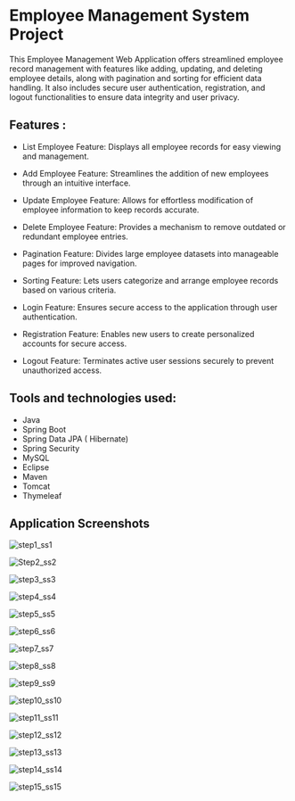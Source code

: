 # Employee Management System Project
<p>This Employee Management Web Application offers streamlined employee record management with features like adding, updating, and deleting employee details, along with pagination and sorting for efficient data handling. It also includes secure user authentication, registration, and logout functionalities to ensure data integrity and user privacy.
</p>

<h2>Features : </h2>
<p>
 
- List Employee Feature: Displays all employee records for easy viewing and management.

- Add Employee Feature: Streamlines the addition of new employees through an intuitive interface.

- Update Employee Feature: Allows for effortless modification of employee information to keep records accurate.

 - Delete Employee Feature: Provides a mechanism to remove outdated or redundant employee entries.

-  Pagination Feature: Divides large employee datasets into manageable pages for improved navigation.

-  Sorting Feature: Lets users categorize and arrange employee records based on various criteria.

-  Login Feature: Ensures secure access to the application through user authentication.

-  Registration Feature: Enables new users to create personalized accounts for secure access.

-  Logout Feature: Terminates active user sessions securely to prevent unauthorized access.

  </p>

<h2>Tools and technologies used:</h2>
<p>
 
- Java
- Spring Boot
- Spring Data JPA ( Hibernate)
- Spring Security
- MySQL
- Eclipse
- Maven
- Tomcat
- Thymeleaf
 
</p>
<h2>Application Screenshots</h2>

<p>

![step1_ss1](https://github.com/ktanay01/EmployeeManagementWebApp/assets/67087309/198e278b-b336-4808-88fb-a22e2793fee1)

![Step2_ss2](https://github.com/ktanay01/EmployeeManagementWebApp/assets/67087309/d0f92d9e-87c2-4874-98ab-ab049ab67afc)

![step3_ss3](https://github.com/ktanay01/EmployeeManagementWebApp/assets/67087309/acf3d674-5d13-4ce3-8bd1-1de06e710786)

![step4_ss4](https://github.com/ktanay01/EmployeeManagementWebApp/assets/67087309/e3991c35-b1f6-44b8-bf86-ddddcc8806b1)

![step5_ss5](https://github.com/ktanay01/EmployeeManagementWebApp/assets/67087309/acc9d339-7b51-4e0f-8d04-04c9f86bc5b7)

![step6_ss6](https://github.com/ktanay01/EmployeeManagementWebApp/assets/67087309/2d7b9227-0be8-4ac6-aaee-3fc22d5ab08c)

![step7_ss7](https://github.com/ktanay01/EmployeeManagementWebApp/assets/67087309/2229313b-144e-4cf5-9cb7-8a77510e945b)

![step8_ss8](https://github.com/ktanay01/EmployeeManagementWebApp/assets/67087309/fbfc9be9-5374-4325-8353-83c682e9fd9f)

![step9_ss9](https://github.com/ktanay01/EmployeeManagementWebApp/assets/67087309/ea5d6797-96df-4754-9cc7-508bb9af02be)

![step10_ss10](https://github.com/ktanay01/EmployeeManagementWebApp/assets/67087309/edefdb2a-f590-4d7d-bd3b-d17d4b334417)

![step11_ss11](https://github.com/ktanay01/EmployeeManagementWebApp/assets/67087309/c714d961-03bd-4dfa-a40f-875989fbfc6f)

![step12_ss12](https://github.com/ktanay01/EmployeeManagementWebApp/assets/67087309/4118daad-70bf-4b54-a586-7e42b9344fb7)

![step13_ss13](https://github.com/ktanay01/EmployeeManagementWebApp/assets/67087309/99f261b0-36b8-4ba0-8bd4-3fb493610615)

![step14_ss14](https://github.com/ktanay01/EmployeeManagementWebApp/assets/67087309/8e22ef44-b969-49e8-b09c-7cf4d95896ab)

![step15_ss15](https://github.com/ktanay01/EmployeeManagementWebApp/assets/67087309/60e89ea1-5283-46c8-b6bb-6b24ff032e11)

 
</p>





